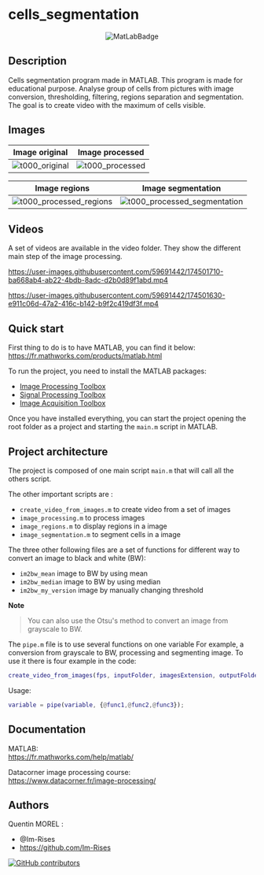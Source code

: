 # cells_segmentation

<p align="center">
    <img src="https://www.mathworks.com/matlabcentral/images/matlab-file-exchange.svg" alt="MatLabBadge">
</p>

## Description

Cells segmentation program made in MATLAB.
This program is made for educational purpose.
Analyse group of cells from pictures with image conversion, thresholding, filtering, regions separation and
segmentation.
The goal is to create video with the maximum of cells visible.

## Images

| Image original| Image processed|
|---|---|
|![t000_original](https://user-images.githubusercontent.com/59691442/174501288-3a19733f-c6e5-4551-ad4b-8e70f79f1150.png) | ![t000_processed](https://user-images.githubusercontent.com/59691442/174501289-557f8937-900d-462d-b834-88c1c298cf16.png) |

| Image regions| Image segmentation|
|---|---|
| ![t000_processed_regions](https://user-images.githubusercontent.com/59691442/174501290-4000f03e-b6ff-427a-adef-1757f3df3f4a.png) | ![t000_processed_segmentation](https://user-images.githubusercontent.com/59691442/174501292-ee28b06d-47e5-4b9e-a919-2b0bb73119dd.png) |

## Videos

A set of videos are available in the video folder. They show the different main step of the image processing.

https://user-images.githubusercontent.com/59691442/174501710-ba668ab4-ab22-4bdb-8adc-d2b0d89f1abd.mp4

https://user-images.githubusercontent.com/59691442/174501630-e911c06d-47a2-416c-b142-b9f2c419df3f.mp4

## Quick start

First thing to do is to have MATLAB, you can find it below:  
<https://fr.mathworks.com/products/matlab.html>

To run the project, you need to install the MATLAB packages:

- [Image Processing Toolbox](https://fr.mathworks.com/products/image.html)
- [Signal Processing Toolbox](https://fr.mathworks.com/products/signal.html)
- [Image Acquisition Toolbox](https://fr.mathworks.com/products/image-acquisition.html)

Once you have installed everything, you can start the project opening the root folder as a project and starting
the `main.m` script in MATLAB.

## Project architecture

The project is composed of one main script `main.m` that will call all the others script.

The other important scripts are :

- `create_video_from_images.m` to create video from a set of images
- `image_processing.m` to process images
- `image_regions.m` to display regions in a image
- `image_segmentation.m` to segment cells in a image

The three other following files are a set of functions for different way to convert an image to black and white (BW):

- `im2bw_mean` image to BW by using mean
- `im2bw_median` image to BW by using median
- `im2bw_my_version` image by manually changing threshold

**Note**
> You can also use the Otsu's method to convert an image from grayscale to BW.

The `pipe.m` file is to use several functions on one variable
For example, a conversion from grayscale to BW, processing and segmenting image.
To use it there is four example in the code:

```matlab
create_video_from_images(fps, inputFolder, imagesExtension, outputFolder, 'cells-4-bw-processed-segmented.avi', {im2bwSelectedFunc, @image_processing,@image_segmentation});
```

Usage:

```matlab
variable = pipe(variable, {@func1,@func2,@func3});
```

## Documentation

MATLAB:  
<https://fr.mathworks.com/help/matlab/>

Datacorner image processing course:  
<https://www.datacorner.fr/image-processing/>

## Authors

Quentin MOREL :

- @Im-Rises
- <https://github.com/Im-Rises>

[![GitHub contributors](https://contrib.rocks/image?repo=Im-Rises/cells_segmentation)](https://github.com/Im-Rises/cells_segmentation/graphs/contributors)
